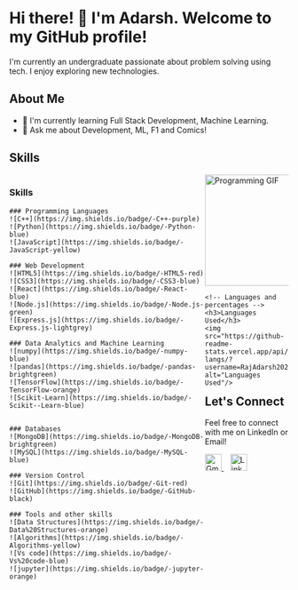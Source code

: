 # Hi there! 👋 I'm Adarsh. Welcome to my GitHub profile!

I'm currently an undergraduate passionate about problem solving using tech. I enjoy exploring new technologies.

## About Me

- 🌱 I'm currently learning Full Stack Development, Machine Learning.
- 💬 Ask me about Development, ML, F1 and Comics!

## Skills

<div>
  <div style="float: left; width: 70%;">
    <!-- Skills content -->
    <h3>Skills</h3>

    ### Programming Languages
    ![C++](https://img.shields.io/badge/-C++-purple)
    ![Python](https://img.shields.io/badge/-Python-blue)
    ![JavaScript](https://img.shields.io/badge/-JavaScript-yellow)

    ### Web Development
    ![HTML5](https://img.shields.io/badge/-HTML5-red)
    ![CSS3](https://img.shields.io/badge/-CSS3-blue)
    ![React](https://img.shields.io/badge/-React-blue)
    ![Node.js](https://img.shields.io/badge/-Node.js-green)
    ![Express.js](https://img.shields.io/badge/-Express.js-lightgrey)

    ### Data Analytics and Machine Learning
    ![numpy](https://img.shields.io/badge/-numpy-blue)
    ![pandas](https://img.shields.io/badge/-pandas-brightgreen)
    ![TensorFlow](https://img.shields.io/badge/-TensorFlow-orange)
    ![Scikit-Learn](https://img.shields.io/badge/-Scikit--Learn-blue)


    ### Databases
    ![MongoDB](https://img.shields.io/badge/-MongoDB-brightgreen)
    ![MySQL](https://img.shields.io/badge/-MySQL-blue)

    ### Version Control
    ![Git](https://img.shields.io/badge/-Git-red)
    ![GitHub](https://img.shields.io/badge/-GitHub-black)

    ### Tools and other skills
    ![Data Structures](https://img.shields.io/badge/-Data%20Structures-orange)
    ![Algorithms](https://img.shields.io/badge/-Algorithms-yellow)
    ![Vs code](https://img.shields.io/badge/-Vs%20code-blue)
    ![jupyter](https://img.shields.io/badge/-jupyter-orange)
  </div>
  
  <div style="float: right; width: 30%;">
    <!-- GIF content -->
    <img src="https://media.giphy.com/media/13HgwGsXF0aiGY/giphy.gif" alt="Programming GIF" width="200"/>
    
    <!-- Languages and percentages -->
    <h3>Languages Used</h3>
    <img src="https://github-readme-stats.vercel.app/api/top-langs/?username=RajAdarsh2022&langs_count=6&theme=radical" alt="Languages Used"/>
  </div>
</div>

## Let's Connect

Feel free to connect with me on LinkedIn or Email!

<div>
  <a href="mailto:adarsh.ramesh.raj@gmail.com">
    <img src="https://img.icons8.com/fluency/48/000000/gmail-new.png" alt="Gmail" width="30"/>
  </a>
  &nbsp;&nbsp;
  <a href="https://www.linkedin.com/in/adarshrraj/">
    <img src="https://img.icons8.com/color/48/000000/linkedin.png" alt="LinkedIn" width="30"/>
  </a>
</div>






<!---
RajAdarsh2022/RajAdarsh2022 is a ✨ special ✨ repository because its `README.md` (this file) appears on your GitHub profile.
You can click the Preview link to take a look at your changes.
--->
